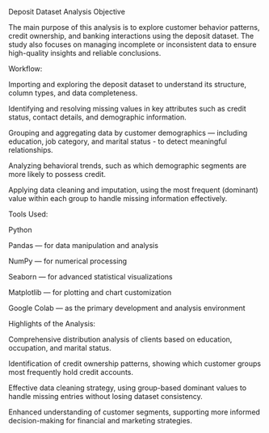 Deposit Dataset Analysis
Objective

The main purpose of this analysis is to explore customer behavior patterns, credit ownership, and banking interactions using the deposit dataset.
The study also focuses on managing incomplete or inconsistent data to ensure high-quality insights and reliable conclusions.

Workflow:

Importing and exploring the deposit dataset to understand its structure, column types, and data completeness.

Identifying and resolving missing values in key attributes such as credit status, contact details, and demographic information.

Grouping and aggregating data by customer demographics — including education, job category, and marital status - to detect meaningful relationships.

Analyzing behavioral trends, such as which demographic segments are more likely to possess credit.

Applying data cleaning and imputation, using the most frequent (dominant) value within each group to handle missing information effectively.

Tools Used:

Python

Pandas — for data manipulation and analysis

NumPy — for numerical processing

Seaborn — for advanced statistical visualizations

Matplotlib — for plotting and chart customization

Google Colab — as the primary development and analysis environment

Highlights of the Analysis:

Comprehensive distribution analysis of clients based on education, occupation, and marital status.

Identification of credit ownership patterns, showing which customer groups most frequently hold credit accounts.

Effective data cleaning strategy, using group-based dominant values to handle missing entries without losing dataset consistency.

Enhanced understanding of customer segments, supporting more informed decision-making for financial and marketing strategies.
